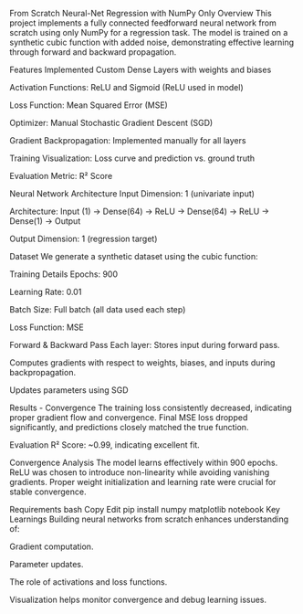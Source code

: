 From Scratch Neural-Net Regression with NumPy Only
Overview
This project implements a fully connected feedforward neural network from scratch using only NumPy for a regression task. The model is trained on a synthetic cubic function with added noise, demonstrating effective learning through forward and backward propagation.

Features Implemented
Custom Dense Layers with weights and biases

Activation Functions: ReLU and Sigmoid (ReLU used in model)

Loss Function: Mean Squared Error (MSE)

Optimizer: Manual Stochastic Gradient Descent (SGD)

Gradient Backpropagation: Implemented manually for all layers

Training Visualization: Loss curve and prediction vs. ground truth

Evaluation Metric: R² Score

Neural Network Architecture
Input Dimension: 1 (univariate input)

Architecture:
Input (1) → Dense(64) → ReLU → Dense(64) → ReLU → Dense(1) → Output

Output Dimension: 1 (regression target)

Dataset
We generate a synthetic dataset using the cubic function:

Training Details
Epochs: 900

Learning Rate: 0.01

Batch Size: Full batch (all data used each step)

Loss Function: MSE

Forward & Backward Pass
Each layer: Stores input during forward pass.

Computes gradients with respect to weights, biases, and inputs during backpropagation.

Updates parameters using SGD

Results - Convergence
The training loss consistently decreased, indicating proper gradient flow and convergence. Final MSE loss dropped significantly, and predictions closely matched the true function.

Evaluation
R² Score: ~0.99, indicating excellent fit.

Convergence Analysis
The model learns effectively within 900 epochs. ReLU was chosen to introduce non-linearity while avoiding vanishing gradients. Proper weight initialization and learning rate were crucial for stable convergence.

Requirements
bash
Copy
Edit
pip install numpy matplotlib notebook
Key Learnings
Building neural networks from scratch enhances understanding of:

Gradient computation.

Parameter updates.

The role of activations and loss functions.

Visualization helps monitor convergence and debug learning issues.

